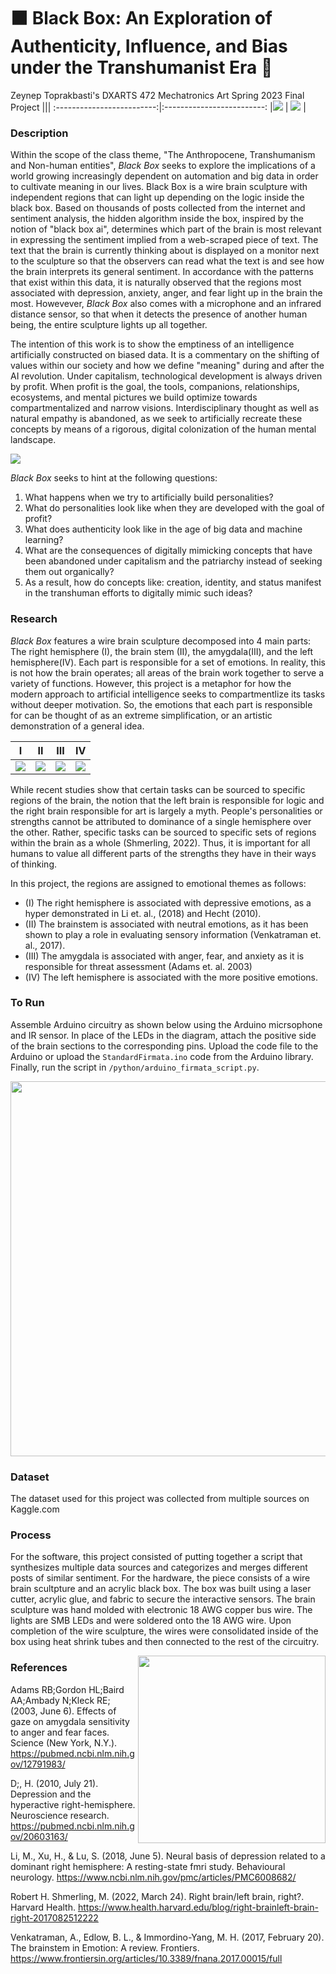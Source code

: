 # ⬛️ Black Box: An Exploration of Authenticity, Influence, and Bias under the Transhumanist Era 🧠
Zeynep Toprakbasti's DXARTS 472 Mechatronics Art Spring 2023 Final Project
|||
:-------------------------:|:-------------------------:
|![](/images/desc.png)     |  ![](/images/setup1.png) | 

### Description
Within the scope of the class theme, "The Anthropocene, Transhumanism and Non-human entities", <em> Black Box </em> seeks to explore the implications of a world growing increasingly dependent on automation and big data in order to cultivate meaning in our lives. Black Box is a wire brain sculpture with independent regions that can light up depending on the logic inside the black box. Based on thousands of posts collected from the internet and sentiment analysis, the hidden algorithm inside the box, inspired by the notion of "black box ai", determines which part of the brain is most relevant in expressing the sentiment implied from a web-scraped piece of text. The text that the brain is currently thinking about is displayed on a monitor next to the sculpture so that the observers can read what the text is and see how the brain interprets its general sentiment. In accordance with the patterns that exist within this data, it is naturally observed that the regions most associated with depression, anxiety, anger, and fear light up in the brain the most. Howevever, <em> Black Box </em> also comes with a microphone and an infrared distance sensor, so that when it detects the presence of another human being, the entire sculpture lights up all together.

The intention of this work is to show the emptiness of an intelligence artificially constructed on biased data. It is a commentary on the shifting of values within our society and how we define "meaning" during and after the AI revolution. Under capitalism, technological development is always driven by profit. When profit is the goal, the tools, companions, relationships, ecosystems, and mental pictures we build optimize towards compartmentalized and narrow visions. Interdisciplinary thought as well as natural empathy is abandoned, as we seek to artificially recreate these concepts by means of a rigorous, digital colonization of the human mental landscape.

![](/images/setup.png) 

 <em> Black Box </em> seeks to hint at the following questions:

1. What happens when we try to artificially build personalities?
2. What do personalities look like when they are developed with the goal of profit?
3. What does authenticity look like in the age of big data and machine learning?
4. What are the consequences of digitally mimicking concepts that have been abandoned under capitalism and the patriarchy instead of seeking them out organically?
5. As a result, how do concepts like: creation, identity, and status manifest in the transhuman efforts to digitally mimic such ideas?

### Research

 <em> Black Box </em> features a wire brain sculpture decomposed into 4 main parts: The right hemisphere (I), the brain stem (II), the amygdala(III), and the left hemisphere(IV). Each part is responsible for a set of emotions. In reality, this is not how the brain operates; all areas of the brain work together to serve a variety of functions. However, this project is a metaphor for how the modern approach to artificial intelligence seeks to compartmentlize its tasks without deeper motivation. So, the emotions that each part is responsible for can be thought of as an extreme simplification, or an artistic demonstration of a general idea. 


|I                           |  II                          | III                        | IV             |
:-------------------------:|:-------------------------:|:-------------------------:|:-------------------------:
|![](/images/left.png)  |  ![](/images/stem.png) |  ![](/images/amy.png)     |  ![](/images/right.png) |




 While recent studies show that certain tasks can be sourced to specific regions of the brain, the notion that the left brain is responsible for logic and the right brain responsible for art is largely a myth. People's personalities or strengths cannot be attributed to dominance of a single hemisphere over the other. Rather, specific tasks can be sourced to specific sets of regions within the brain as a whole (Shmerling, 2022). Thus, it is important for all humans to value all different parts of the strengths they have in their ways of thinking.

 In this project, the regions are assigned to emotional themes as follows:
 

 * (I) The right hemisphere is associated with depressive emotions, as a hyper demonstrated in Li et. al., (2018) and Hecht (2010).
 * (II) The brainstem is associated with neutral emotions, as it has been shown to play a role in evaluating sensory information (Venkatraman et. al., 2017).
 * (III) The amygdala is associated with anger, fear, and anxiety as it is responsible for threat assessment (Adams et. al. 2003)
*  (IV) The left hemisphere is associated with the more positive emotions.


### To Run
Assemble Arduino circuitry as shown below  using the Arduino micrsophone and IR sensor. In place of the LEDs in the diagram, attach the positive side of the brain sections to the corresponding pins. Upload the code file to the Arduino or upload the `StandardFirmata.ino` code from the Arduino library. Finally, run the script in `/python/arduino_firmata_script.py`.

<img src="/arduino/final_schematic.png"  width="600">

### Dataset
The dataset used for this project was collected from multiple sources on Kaggle.com


### Process
For the software, this project consisted of putting together a script that synthesizes multiple data sources and categorizes and merges different posts of similar sentiment.  For the hardware, the piece consists of a wire brain scultpture and an acrylic black box. The box was built using a laser cutter,  acrylic glue, and fabric to secure the interactive sensors. The brain sculpture was hand molded with electronic 18 AWG copper bus wire. The lights are SMB LEDs and were soldered onto the 18 AWG wire. Upon completion of the wire sculpture, the wires were consolidated inside of the box using heat shrink tubes and then connected to the rest of the circuitry.

<img align="right" src="/images/closeup.png"  width="300">


### References
Adams RB;Gordon HL;Baird AA;Ambady N;Kleck RE; (2003, June 6). Effects of gaze on amygdala sensitivity to anger and fear faces. Science (New York, N.Y.). https://pubmed.ncbi.nlm.nih.gov/12791983/ 

D;, H. (2010, July 21). Depression and the hyperactive right-hemisphere. Neuroscience research. https://pubmed.ncbi.nlm.nih.gov/20603163/ 

Li, M., Xu, H., &amp; Lu, S. (2018, June 5). Neural basis of depression related to a dominant right hemisphere: A resting-state fmri study. Behavioural neurology. https://www.ncbi.nlm.nih.gov/pmc/articles/PMC6008682/ 

Robert H. Shmerling, M. (2022, March 24). Right brain/left brain, right?. Harvard Health. https://www.health.harvard.edu/blog/right-brainleft-brain-right-2017082512222 

Venkatraman, A., Edlow, B. L., &amp; Immordino-Yang, M. H. (2017, February 20). The brainstem in Emotion: A review. Frontiers. https://www.frontiersin.org/articles/10.3389/fnana.2017.00015/full 

